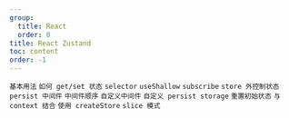 ```yaml
---
group:
  title: React
  order: 0
title: React Zustand
toc: content
order: -1
---
```


<code src="./_react-zustand/demo1.tsx">基本用法</code>
<code src="./_react-zustand/demo2.tsx">如何 get/set 状态</code>
<code src="./_react-zustand/demo3.tsx">selector</code>
<code src="./_react-zustand/demo4.tsx">useShallow</code>
<code src="./_react-zustand/demo5.tsx">subscribe</code>
<code src="./_react-zustand/demo6.tsx">store 外控制状态</code>
<code src="./_react-zustand/demo7.tsx">persist 中间件</code>
<code src="./_react-zustand/demo8.tsx">中间件顺序</code>
<code src="./_react-zustand/demo9.jsx">自定义中间件</code>
<code src="./_react-zustand/demo10.tsx">自定义 persist storage</code>
<code src="./_react-zustand/demo11.tsx">重置初始状态</code>
<code src="./_react-zustand/demo12.tsx">与 context 结合</code>
<code src="./_react-zustand/demo13.tsx">使用 createStore</code>
<code src="./_react-zustand/demo14.tsx">slice 模式</code>
